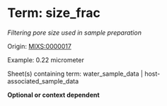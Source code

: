 # Term: size_frac

*Filtering pore size used in sample preparation*

Origin: [MIXS:0000017](https://w3id.org/mixs/0000017)

Example: 0.22 micrometer

Sheet(s) containing term: water_sample_data | host-associated_sample_data

**Optional or context dependent**